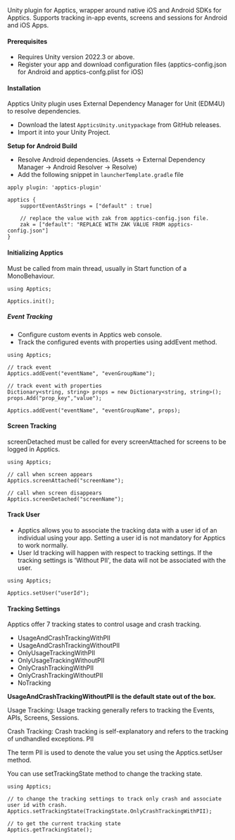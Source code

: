 Unity plugin for Apptics, wrapper around native iOS and Android SDKs for Apptics. Supports tracking in-app events, screens and sessions for Android and iOS Apps.

#### Prerequisites
- Requires Unity version 2022.3 or above.
- Register your app and download configuration files (apptics-config.json for Android and apptics-confg.plist for iOS)

#### Installation

Apptics Unity plugin uses External Dependency Manager for Unit (EDM4U) to resolve dependencies.

- Download the latest ```AppticsUnity.unitypackage``` from GitHub releases.
- Import it into your Unity Project. 

**Setup for Android Build**

- Resolve Android dependencies. (Assets -> External Dependency Manager -> Android Resolver -> Resolve)
- Add the following snippet in ```launcherTemplate.gradle``` file
```
apply plugin: 'apptics-plugin'

apptics {
    supportEventAsStrings = ["default" : true]
    
    // replace the value with zak from apptics-config.json file.
    zak = ["default": "REPLACE WITH ZAK VALUE FROM apptics-config.json"]
}

```

#### Initializing Apptics

Must be called from main thread, usually in Start function of a MonoBehaviour.
```
using Apptics;

Apptics.init();
```

##### Event Tracking

- Configure custom events in Apptics web console.
- Track the configured events with properties using addEvent method.

```
using Apptics;

// track event
Apptics.addEvent("eventName", "evenGroupName");

// track event with properties
Dictionary<string, string> props = new Dictionary<string, string>();
props.Add("prop_key","value");

Apptics.addEvent("eventName", "eventGroupName", props);
```

#### Screen Tracking

screenDetached must be called for every screenAttached for screens to be logged in Apptics.

```
using Apptics;

// call when screen appears
Apptics.screenAttached("screenName");

// call when screen disappears
Apptics.screenDetached("screenName");
```

#### Track User
- Apptics allows you to associate the tracking data with a user id of an individual using your app. Setting a user id is not mandatory for Apptics to work normally.
- User Id tracking will happen with respect to tracking settings. If the tracking settings is 'Without PII', the data will not be associated with the user.

```
using Apptics;

Apptics.setUser("userId");
```

#### Tracking Settings

Apptics offer 7 tracking states to control usage and crash tracking.
 - UsageAndCrashTrackingWithPII
 - UsageAndCrashTrackingWithoutPII
 - OnlyUsageTrackingWithPII
 - OnlyUsageTrackingWithoutPII
 - OnlyCrashTrackingWithPII
 - OnlyCrashTrackingWithoutPII
 - NoTracking

**UsageAndCrashTrackingWithoutPII is the default state out of the box.**

Usage Tracking:
Usage tracking generally refers to tracking the Events, APIs, Screens, Sessions.

Crash Tracking:
Crash tracking is self-explanatory and refers to the tracking of undhandled exceptions.
PII

The term PII is used to denote the value you set using the Apptics.setUser method.

You can use setTrackingState method to change the tracking state.
```
using Apptics;

// to change the tracking settings to track only crash and associate user id with crash.
Apptics.setTrackingState(TrackingState.OnlyCrashTrackingWithPII);

// to get the current tracking state
Apptics.getTrackingState();
```